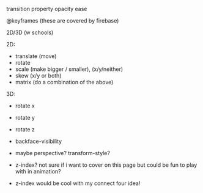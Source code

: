 transition property
opacity
ease

@keyframes
(these are covered by firebase)

2D/3D (w schools)

2D:
 - translate (move)
 - rotate
 - scale (make bigger / smaller), (x/y/neither)
 - skew (x/y or both)
 - matrix (do a combination of the above)

3D:
 - rotate x
 - rotate y
 - rotate z
 - backface-visibility
 - maybe perspective? transform-style?

 - z-index? not sure if i want to cover on this page but could be fun to play with in animation?
  - z-index would be cool with my connect four idea!